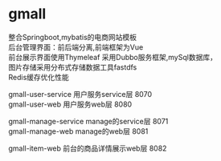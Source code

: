 # gmall

整合Springboot,mybatis的电商网站模板  
后台管理界面：前后端分离,前端框架为Vue  
前台展示界面使用Thymeleaf
采用Dubbo服务框架,mySql数据库，   
图片存储采用分布式存储数据工具fastdfs  
Redis缓存优化性能

gmall-user-service 用户服务service层 8070  
gmall-user-web 用户服务web层 8080  
 
gmall-manage-service manage的service层 8071  
gmall-manage-web manage的web层 8081  
 
gmall-item-web 前台的商品详情展示web层 8082

